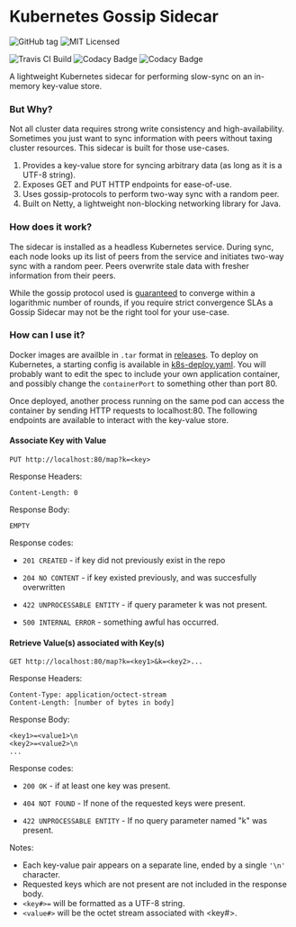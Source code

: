 # Kubernetes Gossip Sidecar

![GitHub tag](https://img.shields.io/github/tag/niftysoft/k8s-gossipcar.svg)
![MIT Licensed](https://img.shields.io/badge/license-MIT-blue.svg)

![Travis CI Build](https://travis-ci.org/NiftySoft/k8s-gossip-sidecar.svg?branch=master)
![Codacy Badge](https://api.codacy.com/project/badge/Grade/090f054b569a4074864f3a9e260850b8)
![Codacy Badge](https://api.codacy.com/project/badge/Coverage/090f054b569a4074864f3a9e260850b8)




A lightweight Kubernetes sidecar for performing slow-sync on an in-memory key-value
store.

### But Why?

Not all cluster data requires strong write consistency and high-availability. Sometimes you
just want to sync information with peers without taxing cluster resources. This sidecar is
built for those use-cases.

1. Provides a key-value store for syncing arbitrary data (as long as it is a UTF-8 string).
1. Exposes GET and PUT HTTP endpoints for ease-of-use.
1. Uses gossip-protocols to perform two-way sync with a random peer.
1. Built on Netty, a lightweight non-blocking networking library for Java.

### How does it work?

The sidecar is installed as a headless Kubernetes service. During sync, each node looks up
its list of peers from the service and initiates two-way sync with a random peer. Peers 
overwrite stale data with fresher information from their peers.

While the gossip protocol used is [guaranteed](http://disi.unitn.it/~montreso/ds/papers/montresor17.pdf) 
to converge within a logarithmic number of rounds, if you require strict convergence SLAs
a Gossip Sidecar may not be the right tool for your use-case.

### How can I use it?

Docker images are availble in `.tar` format in [releases](https://github.com/NiftySoft/k8s-gossipcar/releases). 
To deploy on Kubernetes, a starting config is available in [k8s-deploy.yaml](https://github.com/NiftySoft/k8s-gossipcar/blob/master/k8s-deploy.yaml). 
You will probably want to edit the spec to include your own application container, and possibly change 
the `containerPort` to something other than port 80.

Once deployed, another process running on the same pod can access the container by sending HTTP requests
to localhost:80. The following endpoints are available to interact with the key-value store.

#### Associate Key with Value

`PUT http://localhost:80/map?k=<key>`

Response Headers:
```
Content-Length: 0
```

Response Body:
```
EMPTY
```

Response codes:
 * `201 CREATED`    - if key did not previously exist in the repo
 * `204 NO CONTENT` - if key existed previously, and was succesfully overwritten
   
 * `422 UNPROCESSABLE ENTITY` - if query parameter k was not present.
   
 * `500 INTERNAL ERROR` - something awful has occurred.


#### Retrieve Value(s) associated with Key(s)

`GET http://localhost:80/map?k=<key1>&k=<key2>...`

Response Headers:
```
Content-Type: application/octect-stream
Content-Length: [number of bytes in body]
```

Response Body:
```
<key1>=<value1>\n
<key2>=<value2>\n
...
```

Response codes:
 * `200 OK` - if at least one key was present.
   
 * `404 NOT FOUND`            - If none of the requested keys were present.
 * `422 UNPROCESSABLE ENTITY` - If no query parameter named "k" was present.

Notes:
 * Each key-value pair appears on a separate line, ended by a single `'\n'` character.
 * Requested keys which are not present are not included in the response body.
 * `<key#>=` will be formatted as a UTF-8 string.
 * `<value#>` will be the octet stream associated with <key#>.
